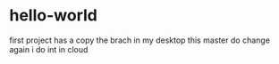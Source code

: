 # hello-world
first project has a copy
the brach in my desktop
this master do change
again i do int in cloud
